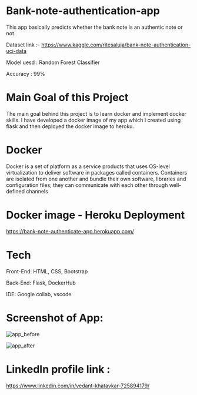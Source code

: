 # Bank-note-authentication-app
This app basically predicts whether the bank note is an authentic note or not.

Dataset link :- https://www.kaggle.com/ritesaluja/bank-note-authentication-uci-data

Model uesd : Random Forest Classifier

Accuracy : 99%

# Main Goal of this Project

The main goal behind this project is to learn docker and implement docker skills. I have developed a docker image of my app which I created using flask and then deployed the docker image to heroku.

# Docker

Docker is a set of platform as a service products that uses OS-level virtualization to deliver software in packages called containers. Containers are isolated from one another and bundle their own software, libraries and configuration files; they can communicate with each other through well-defined channels

# Docker image - Heroku Deployment

https://bank-note-authenticate-app.herokuapp.com/

# Tech

Front-End: HTML, CSS, Bootstrap

Back-End: Flask, DockerHub

IDE: Google collab, vscode

# Screenshot of App:

![app_before](https://user-images.githubusercontent.com/68839745/129402168-6dbd65fe-95cf-4434-941a-4f49bdc4c8c3.PNG)


![app_after](https://user-images.githubusercontent.com/68839745/129402197-d2865259-7743-4e44-8f98-300b3adf7b9b.PNG)

# LinkedIn profile link :

https://www.linkedin.com/in/vedant-khatavkar-725894179/
